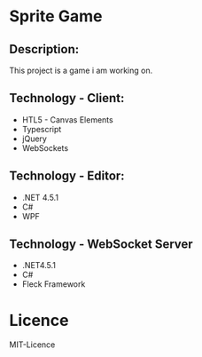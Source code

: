 # Sprite Game

## Description:

This project is a game i am working on.


## Technology - Client:

* HTL5 - Canvas Elements
* Typescript
* jQuery
* WebSockets

## Technology - Editor:

* .NET 4.5.1
* C#
* WPF

## Technology - WebSocket Server

* .NET4.5.1
* C#
* Fleck Framework


# Licence

MIT-Licence